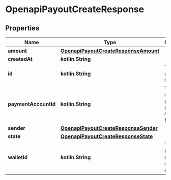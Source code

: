 
# OpenapiPayoutCreateResponse

## Properties
Name | Type | Description | Notes
------------ | ------------- | ------------- | -------------
**amount** | [**OpenapiPayoutCreateResponseAmount**](OpenapiPayoutCreateResponseAmount.md) |  |  [optional]
**createdAt** | **kotlin.String** |  |  [optional]
**id** | **kotlin.String** | The payout unique identifier |  [optional]
**paymentAccountId** | **kotlin.String** | The recipient payment account receiving funds |  [optional]
**sender** | [**OpenapiPayoutCreateResponseSender**](OpenapiPayoutCreateResponseSender.md) |  |  [optional]
**state** | [**OpenapiPayoutCreateResponseState**](OpenapiPayoutCreateResponseState.md) |  |  [optional]
**walletId** | **kotlin.String** | The wallet ID from which the money will disburse |  [optional]



